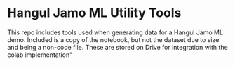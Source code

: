 # Hangul Jamo ML Utility Tools

This repo includes tools used when generating data for a Hangul Jamo ML demo. Included is a copy of the notebook, but not the dataset due to size and being a non-code file. These are stored on Drive for integration with the colab implementation"

